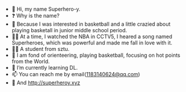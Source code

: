 - 👋 Hi, my name Superhero-y.
- ❓  Why is the name?
- 🏀 Because I was interested in basketball and a little crazied about playing basketall in junior middle school period. 
- 🦸‍♂️ At a time, I watched the NBA in CCTV5, I heared a song named Superheroes, which was powerful and made me fall in love with it.
- 🧏‍♂️ A student from sztu. 
- 👀 I am fond of orienteering, playing basketball, focusing on hot points from the World.
- 🌱 I’m currently learning DL.
- 📫 You can reach me by email(1183140624@qq.com)
- 🧐 And  http://superheroy.xyz

<!---
Superhero-y/Superhero-y is a ✨ special ✨ repository because its `README.md` (this file) appears on your GitHub profile.
You can click the Preview link to take a look at your changes.
--->
